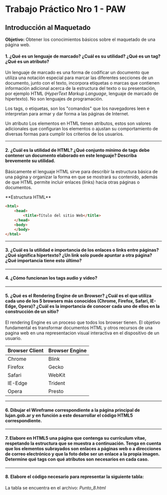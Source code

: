 # Trabajo Práctico Nro 1 - PAW
## Introducción al Maquetado

**Objetivo:** Obtener los conocimientos básicos sobre el maquetado de una página web. 


#### 1. ¿Qué es un lenguaje de marcado? ¿Cuál es su utilidad? ¿Qué es un tag? ¿Qué es un atributo?
Un lenguaje de marcado es una forma de codificar un documento que utiliza una notación especial para marcar las diferentes secciones de un documento, junto con el texto, incorpora etiquetas o marcas que contienen información adicional acerca de la estructura del texto o su presentación, por ejemplo HTML (*HyperText Markup Language*, lenguaje de marcado de hipertexto). No son lenguajes de programación.
<p>
Los tags, o etiquetas, son los "comandos" que los navegadores leen e interpretan para armar y dar forma a las páginas de Internet.
<p>
Un atributo 
Los elementos en HTML tienen atributos, estos son valores adicionales que configuran los elementos o ajustan su comportamiento de diversas formas para cumplir los criterios de los usuarios.

* * *
#### 2. ¿Cuál es la utilidad de HTML? ¿Qué conjunto mínimo de tags debe contener un documento elaborado en este lenguaje? Describa brevemente su utilidad.
Básicamente el lenguaje HTML sirve para describir la estructura básica de una página y organizar la forma en que se mostrará su contenido, además de que HTML permite incluir enlaces (links) hacia otras páginas o documentos.
<p>
 **Estructura HTML**

```html
<html>
    <head>
        <title>Título del sitio Web</title>
    </head>
    <body>
    </body>
</html>
```

* * *
#### 3. ¿Cuál es la utilidad e importancia de los enlaces o links entre páginas? ¿Qué significa hipertexto? ¿Un link solo puede apuntar a otra página? ¿Qué importancia tiene esto último?

* * *
#### 4. ¿Cómo funcionan los tags audio y video?

* * *
#### 5. ¿Qué es el Rendering Engine de un Browser? ¿Cuál es el que utiliza cada uno de los 5 browsers más conocidos (Chrome, Firefox, Safari, IE-Edge, Opera)? ¿Cuál es la importancia de conocer cada uno de ellos en la construcción de un sitio?
El rendering Engine es un proceso que todos los browser tienen. El objetivo fundamental es transformar documentos HTML y otros recursos  de una pagina web en una representacion visual interactiva en el dispositivo de un usuario.
<br>

| Browser Client | Browser Engine |
| --------- | --------- |
| Chrome | Blink |
| Firefox | Gecko |
| Safari | WebKit |
| IE-Edge | Trident |
| Opera | Presto |

* * *
#### 6. Dibujar el Wireframe correspondiente a la página principal de lujan.gob.ar y en función a este desarrollar el código HTML5 correspondiente.


* * *
#### 7. Elabore en HTML5 una página que contenga su currículum vítae, respetando la estructura que se muestra a continuación. Tenga en cuenta que los elementos subrayados son enlaces a páginas web o a direcciones de correo electrónico y que la foto debe ser un enlace a la propia imagen. Determine qué tags con qué atributos son necesarios en cada caso.


* * *
#### 8. Elabore el código necesario para representar la siguiente tabla:
La tabla se encuentra en el archivo: *Punto_8.html*
